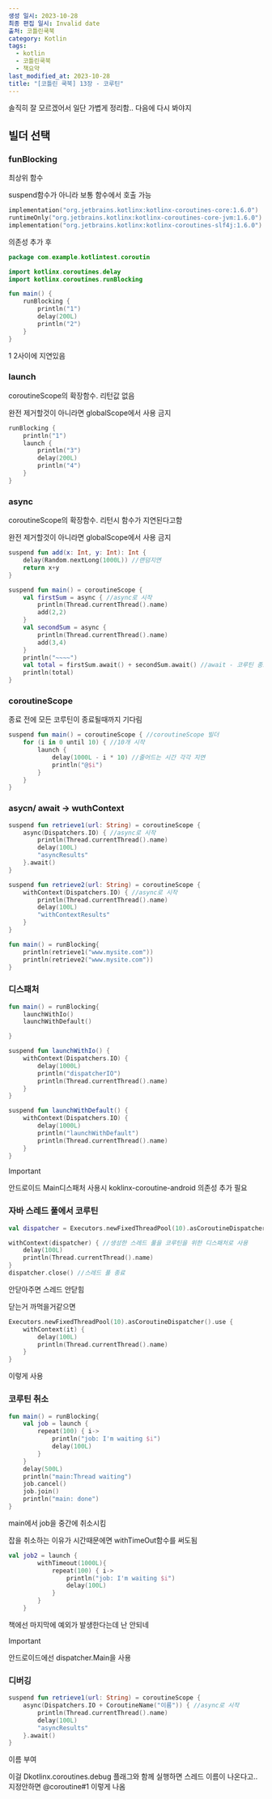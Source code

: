```yaml
---
생성 일시: 2023-10-28
최종 편집 일시: Invalid date
출처: 코틀린쿡북
category: Kotlin
tags:
  - kotlin
  - 코틀린쿡북
  - 책요약
last_modified_at: 2023-10-28
title: "[코틀린 쿡북] 13장 - 코루틴"
---
```

솔직히 잘 모르겠어서 일단 가볍게 정리함.. 다음에 다시 봐야지

## 빌더 선택

### funBlocking

최상위 함수

suspend함수가 아니라 보통 함수에서 호출 가능

```kotlin
implementation("org.jetbrains.kotlinx:kotlinx-coroutines-core:1.6.0")
runtimeOnly("org.jetbrains.kotlinx:kotlinx-coroutines-core-jvm:1.6.0")
implementation("org.jetbrains.kotlinx:kotlinx-coroutines-slf4j:1.6.0")
```

의존성 추가 후

```kotlin
package com.example.kotlintest.coroutin

import kotlinx.coroutines.delay
import kotlinx.coroutines.runBlocking

fun main() {
    runBlocking {
        println("1")
        delay(200L)
        println("2")
    }
}
```

1 2사이에 지연있음

### launch

coroutineScope의 확장함수. 리턴값 없음

완전 제거할것이 아니라면 globalScope에서 사용 금지

```kotlin
runBlocking {
    println("1")
    launch {
        println("3")
        delay(200L)
        println("4")
    }
}
```

### async

coroutineScope의 확장함수. 리턴시 함수가 지연된다고함

완전 제거할것이 아니라면 globalScope에서 사용 금지

```kotlin
suspend fun add(x: Int, y: Int): Int {
    delay(Random.nextLong(1000L)) //랜덤지연
    return x+y
}

suspend fun main() = coroutineScope {
    val firstSum = async { //async로 시작
        println(Thread.currentThread().name)
        add(2,2)
    }
    val secondSum = async {
        println(Thread.currentThread().name)
        add(3,4)
    }
    println("~~~~")
    val total = firstSum.await() + secondSum.await() //await - 코루틴 종료까지 블록
    println(total)
}
```

### coroutineScope

종료 전에 모든 코루틴이 종료될때까지 기다림

```kotlin
suspend fun main() = coroutineScope { //coroutineScope 빌더
    for (i in 0 until 10) { //10개 시작
        launch {
            delay(1000L - i * 10) //줄어드는 시간 각각 지연
            println("@$i")
        }
    }
}
```

### asycn/ await → wuthContext

```kotlin
suspend fun retrieve1(url: String) = coroutineScope {
    async(Dispatchers.IO) { //async로 시작
        println(Thread.currentThread().name)
        delay(100L)
        "asyncResults"
    }.await()
}

suspend fun retrieve2(url: String) = coroutineScope {
    withContext(Dispatchers.IO) { //async로 시작
        println(Thread.currentThread().name)
        delay(100L)
        "withContextResults"
    }
}

fun main() = runBlocking{
    println(retrieve1("www.mysite.com"))
    println(retrieve2("www.mysite.com"))
}
```

### 디스패처

```kotlin
fun main() = runBlocking{
    launchWithIo()
    launchWithDefault()

}

suspend fun launchWithIo() {
    withContext(Dispatchers.IO) {
        delay(1000L)
        println("dispatcherIO")
        println(Thread.currentThread().name)
    }
}

suspend fun launchWithDefault() {
    withContext(Dispatchers.IO) {
        delay(1000L)
        println("launchWithDefault")
        println(Thread.currentThread().name)
    }
}
```

> [!important]  
> 안드로이드 Main디스패처 사용시 koklinx-coroutine-android 의존성 추가 필요  

### 자바 스레드 풀에서 코루틴

```kotlin
val dispatcher = Executors.newFixedThreadPool(10).asCoroutineDispatcher() //크기가 10인 스레드 풀 생성

withContext(dispatcher) { //생성한 스레드 풀을 코루틴을 위한 디스패처로 사용
    delay(100L)
    println(Thread.currentThread().name)
}
dispatcher.close() //스레드 풀 종료
```

안닫아주면 스레드 안닫힘

닫는거 까먹을거같으면

```kotlin
Executors.newFixedThreadPool(10).asCoroutineDispatcher().use {
    withContext(it) { 
        delay(100L)
        println(Thread.currentThread().name)
    }
}
```

이렇게 사용

### 코루틴 취소

```kotlin
fun main() = runBlocking{
    val job = launch {
        repeat(100) { i->
            println("job: I'm waiting $i")
            delay(100L)
        }
    }
    delay(500L)
    println("main:Thread waiting")
    job.cancel()
    job.join()
    println("main: done")
}
```

main에서 job을 중간에 취소시킴

잡을 취소하는 이유가 시간때문에면 withTimeOut함수를 써도됨

```kotlin
val job2 = launch {
        withTimeout(1000L){
            repeat(100) { i->
                println("job: I'm waiting $i")
                delay(100L)
            }
        }
    }
```

책에선 마지막에 예외가 발생한다는데 난 안되네

> [!important]  
> 안드로이드에선 dispatcher.Main을 사용  

### 디버깅

```kotlin
suspend fun retrieve1(url: String) = coroutineScope {
    async(Dispatchers.IO + CoroutineName("이름")) { //async로 시작
        println(Thread.currentThread().name)
        delay(100L)
        "asyncResults"
    }.await()
}
```

이름 부여

이걸 Dkotlinx.coroutines.debug 플래그와 함께 실행하면 스레드 이름이 나온다고.. 지정안하면 @coroutine\#1 이렇게 나옴